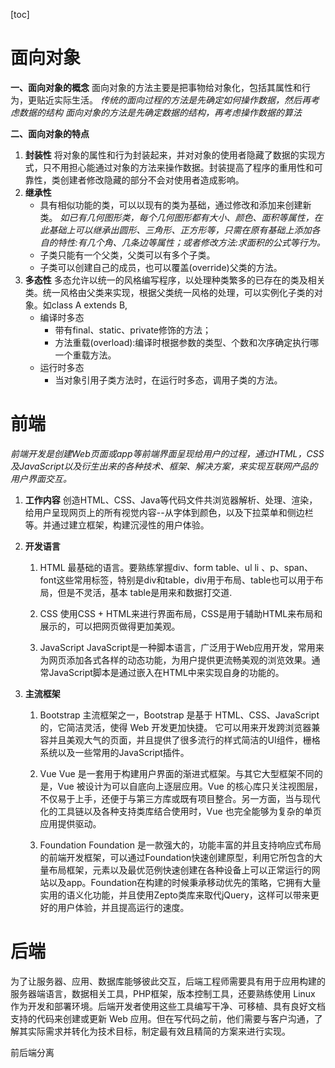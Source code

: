 [toc]

# 面向对象
**一、面向对象的概念**
面向对象的方法主要是把事物给对象化，包括其属性和行为，更贴近实际生活。
*传统的面向过程的方法是先确定如何操作数据，然后再考虑数据的结构*
*面向对象的方法是先确定数据的结构，再考虑操作数据的算法*

**二、面向对象的特点**
1. **封装性**
   将对象的属性和行为封装起来，并对对象的使用者隐藏了数据的实现方式，只不用担心能通过对象的方法来操作数据。封装提高了程序的重用性和可靠性，类创建者修改隐藏的部分不会对使用者造成影响。
2. **继承性**
   - 具有相似功能的类，可以以现有的类为基础，通过修改和添加来创建新类。
    *如已有几何图形类，每个几何图形都有大小、颜色、面积等属性，在此基础上可以继承出圆形、三角形、正方形等，只需在原有基础上添加各自的特性:有几个角、几条边等属性；或者修改方法:求面积的公式等行为。*
   - 子类只能有一个父类，父类可以有多个子类。
   - 子类可以创建自己的成员，也可以覆盖(override)父类的方法。
3. **多态性**
   多态允许以统一的风格编写程序，以处理种类繁多的已存在的类及相关类。统一风格由父类来实现，根据父类统一风格的处理，可以实例化子类的对象。如class A extends B,
   - 编译时多态
      - 带有final、static、private修饰的方法；
      - 方法重载(overload):编译时根据参数的类型、个数和次序确定执行哪一个重载方法。
   - 运行时多态
      - 当对象引用子类方法时，在运行时多态，调用子类的方法。
   
# 前端

*前端开发是创建Web页面或app等前端界面呈现给用户的过程，通过HTML，CSS及JavaScript以及衍生出来的各种技术、框架、解决方案，来实现互联网产品的用户界面交互。*

1. **工作内容**
   创造HTML、CSS、Java等代码文件共浏览器解析、处理、渲染，给用户呈现网页上的所有视觉内容--从字体到颜色，以及下拉菜单和侧边栏等。并通过建立框架，构建沉浸性的用户体验。

2. **开发语言**
   1. HTML 
        最基础的语言。要熟练掌握div、form table、ul li 、p、span、font这些常用标签，特别是div和table，div用于布局、table也可以用于布局，但是不灵活，基本 table是用来和数据打交道.

   2. CSS
        使用CSS + HTML来进行界面布局，CSS是用于辅助HTML来布局和展示的，可以把网页做得更加美观。

   3. JavaScript
        JavaScript是一种脚本语言，广泛用于Web应用开发，常用来为网页添加各式各样的动态功能，为用户提供更流畅美观的浏览效果。通常JavaScript脚本是通过嵌入在HTML中来实现自身的功能的。

3. **主流框架** 
   
    1. Bootstrap
        主流框架之一，Bootstrap 是基于 HTML、CSS、JavaScript的，它简洁灵活，使得 Web 开发更加快捷。
        它可以用来开发跨浏览器兼容并且美观大气的页面，并且提供了很多流行的样式简洁的UI组件，栅格系统以及一些常用的JavaScript插件。

    2. Vue
        Vue 是一套用于构建用户界面的渐进式框架。与其它大型框架不同的是，Vue 被设计为可以自底向上逐层应用。Vue 的核心库只关注视图层，不仅易于上手，还便于与第三方库或既有项目整合。另一方面，当与现代化的工具链以及各种支持类库结合使用时，Vue 也完全能够为复杂的单页应用提供驱动。

    3. Foundation
        Foundation 是一款强大的，功能丰富的并且支持响应式布局的前端开发框架，可以通过Foundation快速创建原型，利用它所包含的大量布局框架，元素以及最优范例快速创建在各种设备上可以正常运行的网站以及app。Foundation在构建的时候秉承移动优先的策略，它拥有大量实用的语义化功能，并且使用Zepto类库来取代jQuery，这样可以带来更好的用户体验，并且提高运行的速度。

# 后端

为了让服务器、应用、数据库能够彼此交互，后端工程师需要具有用于应用构建的服务器端语言，数据相关工具，PHP框架，版本控制工具，还要熟练使用 Linux 作为开发和部署环境。后端开发者使用这些工具编写干净、可移植、具有良好文档支持的代码来创建或更新 Web 应用。但在写代码之前，他们需要与客户沟通，了解其实际需求并转化为技术目标，制定最有效且精简的方案来进行实现。


前后端分离
